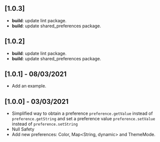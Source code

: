 ## [1.0.3] 

- **build**: update lint package.
- **build**: update shared_preferences package.
## [1.0.2] 

- **build**: update lint package.
- **build**: update shared_preferences package.

## [1.0.1] - 08/03/2021

- Add an example.
## [1.0.0] - 03/03/2021

- Simplified way to obtain a preference `preference.getValue` instead of `preference.getString` and set a preference value `preference.setValue` instead of `preference.setString`
- Null Safety
- Add new preferences: Color, Map<String, dynamic> and ThemeMode.